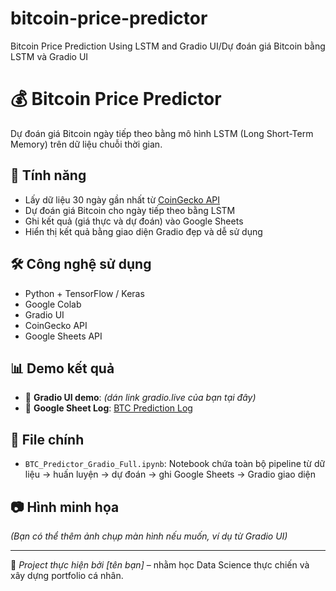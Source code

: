 # bitcoin-price-predictor
Bitcoin Price Prediction Using LSTM and Gradio UI/Dự đoán giá Bitcoin bằng LSTM và Gradio UI
# 💰 Bitcoin Price Predictor

Dự đoán giá Bitcoin ngày tiếp theo bằng mô hình LSTM (Long Short-Term Memory) trên dữ liệu chuỗi thời gian.

## 📌 Tính năng
- Lấy dữ liệu 30 ngày gần nhất từ [CoinGecko API](https://www.coingecko.com/en/api)
- Dự đoán giá Bitcoin cho ngày tiếp theo bằng LSTM
- Ghi kết quả (giá thực và dự đoán) vào Google Sheets
- Hiển thị kết quả bằng giao diện Gradio đẹp và dễ sử dụng

## 🛠 Công nghệ sử dụng
- Python + TensorFlow / Keras
- Google Colab
- Gradio UI
- CoinGecko API
- Google Sheets API

## 📊 Demo kết quả

- 🔗 **Gradio UI demo**: *(dán link gradio.live của bạn tại đây)*
- 📄 **Google Sheet Log**: [BTC Prediction Log](https://docs.google.com/spreadsheets/d/1DyunpedkCQ0NZhUf2Ecr3bVbigbK3-AXrYPwQv8xgfE/edit#gid=0)

## 📁 File chính
- `BTC_Predictor_Gradio_Full.ipynb`: Notebook chứa toàn bộ pipeline từ dữ liệu → huấn luyện → dự đoán → ghi Google Sheets → Gradio giao diện

## 📷 Hình minh họa
*(Bạn có thể thêm ảnh chụp màn hình nếu muốn, ví dụ từ Gradio UI)*

---

📌 *Project thực hiện bởi [tên bạn]* – nhằm học Data Science thực chiến và xây dựng portfolio cá nhân.
